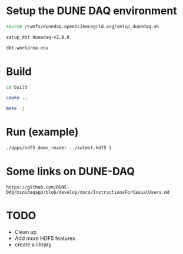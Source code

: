 

# Setup the DUNE DAQ environment


```sh
source /cvmfs/dunedaq.opensciencegrid.org/setup_dunedaq.sh

setup_dbt dunedaq-v2.8.0

dbt-workarea-env
```


# Build
```sh
cd build

cmake ..

make -j
```

# Run (example)

```sh
./apps/hdf5_demo_reader ../swtest.hdf5 1
```

# Some links on DUNE-DAQ

`https://github.com/DUNE-DAQ/minidaqapp/blob/develop/docs/InstructionsForCasualUsers.md`


# TODO
- Clean up
- Add more HDF5 features
- create a library 

